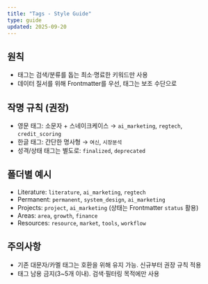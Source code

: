 ```yaml
---
title: "Tags - Style Guide"
type: guide
updated: 2025-09-20
---
```



## 원칙
- 태그는 검색/분류를 돕는 최소·명료한 키워드만 사용
- 데이터 질서를 위해 Frontmatter를 우선, 태그는 보조 수단으로

## 작명 규칙 (권장)
- 영문 태그: 소문자 + 스네이크케이스 → `ai_marketing`, `regtech`, `credit_scoring`
- 한글 태그: 간단한 명사형 → `여신`, `시장분석`
- 성격/상태 태그는 별도로: `finalized`, `deprecated`

## 폴더별 예시
- Literature: `literature`, `ai_marketing`, `regtech`
- Permanent: `permanent`, `system_design`, `ai_marketing`
- Projects: `project`, `ai_marketing` (상태는 Frontmatter `status` 활용)
- Areas: `area`, `growth`, `finance`
- Resources: `resource`, `market`, `tools`, `workflow`

## 주의사항
- 기존 대문자/카멜 태그는 호환을 위해 유지 가능. 신규부터 권장 규칙 적용
- 태그 남용 금지(3~5개 이내). 검색·필터링 목적에만 사용
